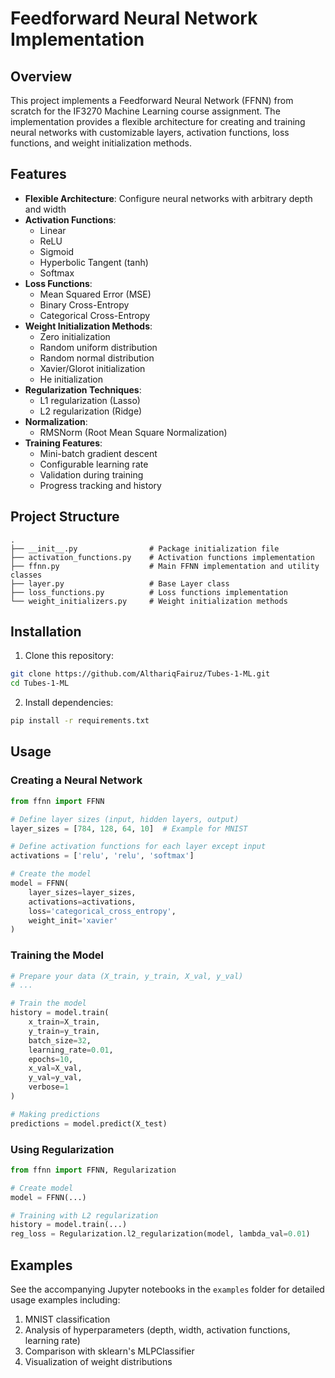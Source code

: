 # Feedforward Neural Network Implementation

## Overview

This project implements a Feedforward Neural Network (FFNN) from scratch for the IF3270 Machine Learning course assignment. The implementation provides a flexible architecture for creating and training neural networks with customizable layers, activation functions, loss functions, and weight initialization methods.

## Features

- **Flexible Architecture**: Configure neural networks with arbitrary depth and width
- **Activation Functions**:
  - Linear
  - ReLU
  - Sigmoid
  - Hyperbolic Tangent (tanh)
  - Softmax
- **Loss Functions**:
  - Mean Squared Error (MSE)
  - Binary Cross-Entropy
  - Categorical Cross-Entropy
- **Weight Initialization Methods**:
  - Zero initialization
  - Random uniform distribution
  - Random normal distribution
  - Xavier/Glorot initialization
  - He initialization
- **Regularization Techniques**:
  - L1 regularization (Lasso)
  - L2 regularization (Ridge)
- **Normalization**:
  - RMSNorm (Root Mean Square Normalization)
- **Training Features**:
  - Mini-batch gradient descent
  - Configurable learning rate
  - Validation during training
  - Progress tracking and history

## Project Structure

```
.
├── __init__.py                # Package initialization file
├── activation_functions.py    # Activation functions implementation
├── ffnn.py                    # Main FFNN implementation and utility classes
├── layer.py                   # Base Layer class
├── loss_functions.py          # Loss functions implementation
└── weight_initializers.py     # Weight initialization methods
```

## Installation

1. Clone this repository:
```bash
git clone https://github.com/AlthariqFairuz/Tubes-1-ML.git
cd Tubes-1-ML
```

2. Install dependencies:
```bash
pip install -r requirements.txt
```

## Usage

### Creating a Neural Network

```python
from ffnn import FFNN

# Define layer sizes (input, hidden layers, output)
layer_sizes = [784, 128, 64, 10]  # Example for MNIST

# Define activation functions for each layer except input
activations = ['relu', 'relu', 'softmax']

# Create the model
model = FFNN(
    layer_sizes=layer_sizes,
    activations=activations,
    loss='categorical_cross_entropy',
    weight_init='xavier'
)
```

### Training the Model

```python
# Prepare your data (X_train, y_train, X_val, y_val)
# ...

# Train the model
history = model.train(
    x_train=X_train,
    y_train=y_train,
    batch_size=32,
    learning_rate=0.01,
    epochs=10,
    x_val=X_val,
    y_val=y_val,
    verbose=1
)

# Making predictions
predictions = model.predict(X_test)
```

### Using Regularization

```python
from ffnn import FFNN, Regularization

# Create model
model = FFNN(...)

# Training with L2 regularization
history = model.train(...)
reg_loss = Regularization.l2_regularization(model, lambda_val=0.01)
```

## Examples

See the accompanying Jupyter notebooks in the `examples` folder for detailed usage examples including:

1. MNIST classification
2. Analysis of hyperparameters (depth, width, activation functions, learning rate)
3. Comparison with sklearn's MLPClassifier
4. Visualization of weight distributions
